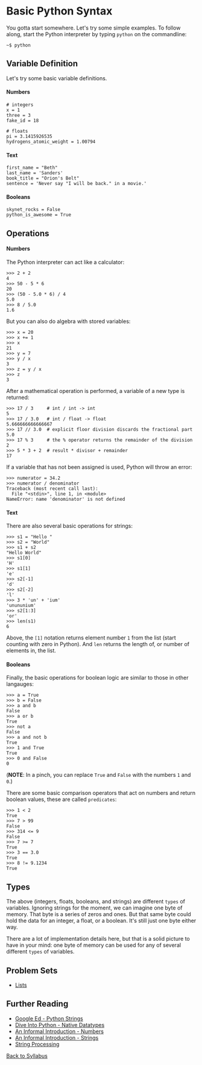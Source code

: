 # Basic Python Syntax

You gotta start somewhere. Let's try some simple examples. To follow along, start the Python interpreter by typing `python` on the commandline:

    ~$ python

## Variable Definition

Let's try some basic variable definitions.

#### Numbers

    # integers
    x = 1
    three = 3
    fake_id = 18
    
    # floats
    pi = 3.1415926535
    hydrogens_atomic_weight = 1.00794

#### Text

    first_name = "Beth"
    last_name = 'Sanders'
    book_title = "Orion's Belt"
    sentence = 'Never say "I will be back." in a movie.'

#### Booleans

    skynet_rocks = False
    python_is_awesome = True

## Operations

#### Numbers

The Python interpreter can act like a calculator:

    >>> 2 + 2
    4
    >>> 50 - 5 * 6
    20
    >>> (50 - 5.0 * 6) / 4
    5.0
    >>> 8 / 5.0
    1.6

But you can also do algebra with stored variables:

    >>> x = 20
    >>> x += 1
    >>> x
    21
    >>> y = 7
    >>> y / x
    3
    >>> z = y / x
    >>> z
    3

After a mathematical operation is performed, a variable of a new type is returned:

    >>> 17 / 3     # int / int -> int
    5
    >>> 17 / 3.0   # int / float -> float
    5.666666666666667
    >>> 17 // 3.0  # explicit floor division discards the fractional part
    5.0
    >>> 17 % 3     # the % operator returns the remainder of the division
    2
    >>> 5 * 3 + 2  # result * divisor + remainder
    17

If a variable that has not been assigned is used, Python will throw an error:

    >>> numerator = 34.2
    >>> numerator / denominator
    Traceback (most recent call last):
      File "<stdin>", line 1, in <module>
    NameError: name 'denominator' is not defined

#### Text

There are also several basic operations for strings:

    >>> s1 = "Hello "
    >>> s2 = "World"
    >>> s1 + s2
    "Hello World"
    >>> s1[0]
    'H'
    >>> s1[1]
    'e'
    >>> s2[-1]
    'd'
    >>> s2[-2]
    'l'
    >>> 3 * 'un' + 'ium'
    'unununium'
    >>> s2[1:3]
    'or'
    >>> len(s1)
    6

Above, the `[1]` notation returns element number `1` from the list (start counting with zero in Python). And `len` returns the length of, or number of elements in, the list.

#### Booleans

Finally, the basic operations for boolean logic are similar to those in other langauges:

    >>> a = True
    >>> b = False
    >>> a and b
    False
    >>> a or b
    True
    >>> not a
    False
    >>> a and not b
    True
    >>> 1 and True
    True
    >>> 0 and False
    0

(**NOTE**: In a pinch, you can replace `True` and `False` with the numbers `1` and `0`.)

There are some basic comparison operators that act on numbers and return boolean values, these are called `predicates`:

    >>> 1 < 2
    True
    >>> 7 > 99
    False
    >>> 314 <= 9
    False
    >>> 7 >= 7
    True
    >>> 3 == 3.0
    True
    >>> 8 != 9.1234
    True

## Types

The above (integers, floats, booleans, and strings) are different `types` of variables. Ignoring strings for the moment, we can imagine one byte of memory. That byte is a series of zeros and ones. But that same byte could hold the data for an integer, a float, or a boolean. It's still just one byte either way.

There are a lot of implementation details here, but that is a solid picture to have in your mind: one byte of memory can be used for any of several different `types` of variables.

## Problem Sets

 * [Lists](problem_set_1_variables.md)

## Further Reading

 * [Google Ed - Python Strings](https://developers.google.com/edu/python/strings)
 * [Dive Into Python - Native Datatypes](http://www.diveintopython3.net/native-datatypes.html)
 * [An Informal Introduction - Numbers](https://docs.python.org/2/tutorial/introduction.html#numbers)
 * [An Informal Introduction - Strings](https://docs.python.org/2/tutorial/introduction.html#strings)
 * [String Processing](http://www.idiotinside.com/2014/09/04/string-processing-in-python/)


[Back to Syllabus](../../README.md)
